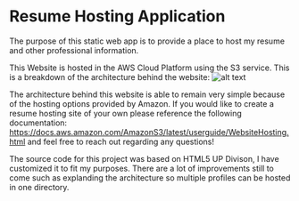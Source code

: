 # Resume Hosting Application 

The purpose of this static web app is to provide a place to host my resume and other professional information. 

This Website is hosted in the AWS Cloud Platform using the S3 service. This is a breakdown of the architecture behind the website: 
![alt text](https://studyprojectresumehosting.s3.amazonaws.com/Building-Static-Websites-on-AWS.jpg)

The architecture behind this website is able to remain very simple because of the hosting options provided by Amazon. If you would like to create a resume hosting site of your own please reference the following documentation: https://docs.aws.amazon.com/AmazonS3/latest/userguide/WebsiteHosting.html and feel free to reach out regarding any questions! 

The source code for this project was based on HTML5 UP Divison, I have customized it to fit my purposes. There are a lot of improvements still to come such as explanding the architecture so multiple profiles can be hosted in one directory. 
